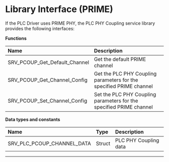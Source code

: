 # Library Interface (PRIME)

If the PLC Driver uses PRIME PHY, the PLC PHY Coupling service library provides the following interfaces:

**Functions**

| Name | Description |
|:----|:----|
| SRV_PCOUP_Get_Default_Channel | Get the default PRIME channel |
| SRV_PCOUP_Get_Channel_Config | Get the PLC PHY Coupling parameters for the specified PRIME channel |
| SRV_PCOUP_Set_Channel_Config | Set the PLC PHY Coupling parameters for the specified PRIME channel |

**Data types and constants**

| Name | Type | Description |
|:----|:----|:----|
| SRV_PLC_PCOUP_CHANNEL_DATA | Struct | PLC PHY Coupling data |
____
